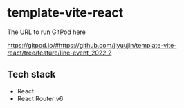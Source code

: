 # template-vite-react

The URL to run GitPod [here](https://gitpod.io/#https://github.com/jiyuujin/template-vite-react/tree/feature/line-event_2022.2)

https://gitpod.io/#https://github.com/jiyuujin/template-vite-react/tree/feature/line-event_2022.2

## Tech stack

- React
- React Router v6
